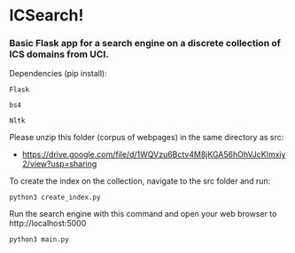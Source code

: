 # ICSearch!

### Basic Flask app for a search engine on a discrete collection of ICS domains from UCI.

Dependencies (pip install):

    Flask
    
    bs4
    
    Nltk

Please unzip this folder (corpus of webpages) in the same directory as src:

  - https://drive.google.com/file/d/1WQVzu6Bctv4M8jKGA56hOhVJcKImxiy2/view?usp=sharing

To create the index on the collection, navigate to the src folder and run:

    python3 create_index.py
  
Run the search engine with this command and open your web browser to http://localhost:5000

    python3 main.py
  
